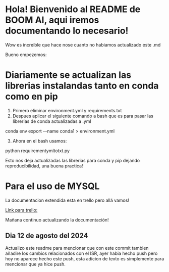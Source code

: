# Hola! Bienvenido al README de BOOM AI, aqui iremos documentando lo necesario!

Wow es increible que hace nose cuanto no habiamos actualizado este .md

Bueno empezemos:

# Diariamente se actualizan las librerias instalandas tanto en conda como en pip

1. Primero eliminar environment.yml y requirements.txt
2. Despues aplicar el siguiente comando a bash que es para pasar las librerias de conda actualizadas a .yml

conda env export --name conda1 > environment.yml

3. Ahora en el bash usamos:

python requirementymltotxt.py

Esto nos deja actualizadas las librerias para conda y pip dejando reproducibilidad, una buena practica!

# Para el uso de MYSQL

La documentacion extendida esta en trello pero allá vamos!

[Link para trello:](https://trello.com/c/2tCY6VfI/12-mysql-en-wsl-comandos)

Mañana continuo actualizando la documentación!

## Dia 12 de agosto del 2024

Actualizo este readme para mencionar que con este commit tambien añadire los cambios relacionados con el ISR, ayer habia hecho push pero hoy no aparece hecho este push, esta adicion de texto es simplemente para mencionar que ya hice push.